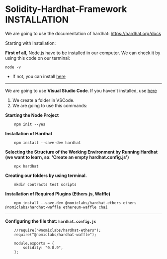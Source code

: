 # Solidity-Hardhat-Framework INSTALLATION

We are going to use the documentation of hardhat: https://hardhat.org/docs

Starting with Installation:

**First of all**, Node.js have to be installed in our computer. We can check it by using this code on our terminal: 
```
node -v
```

* If not, you can install [here](https://nodejs.org/en/download/)
---
We are going to use **Visual Studio Code**. If you haven't installed, use [here](https://code.visualstudio.com/download)

1. We create a folder in VSCode.
2. We are going to use this commands:

**Starting the Node Project**
```
    npm init --yes
```
**Installation of Hardhat**
```
    npm install --save-dev hardhat
```
**Selecting the Structure of the Working Environment by Running Hardhat (we want to learn, so: 'Create an empty hardhat.config.js')**
```
    npx hardhat
```

**Creating our folders by using terminal.**
```
    mkdir contracts test scripts
```

**Installation of Required Plugins (Ethers.js, Waffle)**
```
    npm install --save-dev @nomiclabs/hardhat-ethers ethers @nomiclabs/hardhat-waffle ethereum-waffle chai
```
---

**Configuring the file that: `hardhat.config.js`**
```
    //require("@nomiclabs/hardhat-ethers");
    require("@nomiclabs/hardhat-waffle");

    module.exports = {
        solidity: "0.8.9",
    };
```
